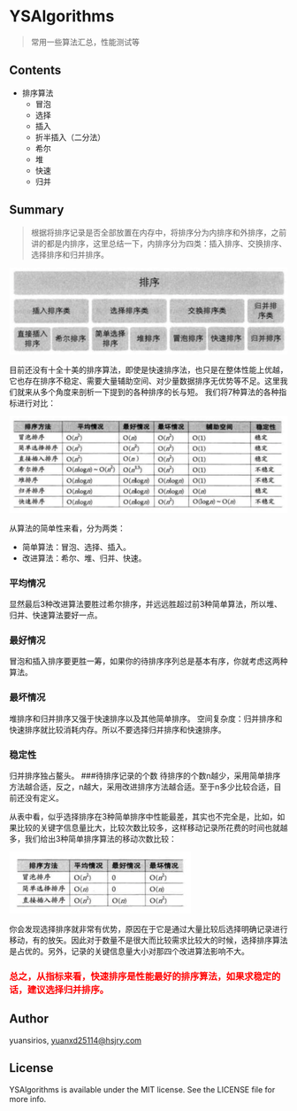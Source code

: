 # YSAlgorithms

>常用一些算法汇总，性能测试等

## Contents
*   排序算法
       * 冒泡
       * 选择
       * 插入
       * 折半插入（二分法）
       * 希尔
       * 堆
       * 快速
       * 归并

## Summary
>根据将排序记录是否全部放置在内存中，将排序分为内排序和外排序，之前讲的都是内排序，这里总结一下，内排序分为四类：插入排序、交换排序、选择排序和归并排序。

 ![avatar](./Snapshots/a.png)

目前还没有十全十美的排序算法，即使是快速排序法，也只是在整体性能上优越，它也存在排序不稳定、需要大量辅助空间、对少量数据排序无优势等不足。这里我们就来从多个角度来剖析一下提到的各种排序的长与短。
我们将7种算法的各种指标进行对比：

![avatar](./Snapshots/b.png)

从算法的简单性来看，分为两类：<br>
* 简单算法：冒泡、选择、插入。<br>
* 改进算法：希尔、堆、归并、快速。

### 平均情况
显然最后3种改进算法要胜过希尔排序，并远远胜超过前3种简单算法，所以堆、归并、快速算法要好一点。
### 最好情况
冒泡和插入排序要更胜一筹，如果你的待排序序列总是基本有序，你就考虑这两种算法。
### 最坏情况
堆排序和归并排序又强于快速排序以及其他简单排序。
空间复杂度：归并排序和快速排序就比较消耗内存。所以不要选择归并排序和快速排序。
### 稳定性
归并排序独占鳌头。
###待排序记录的个数
待排序的个数n越少，采用简单排序方法越合适，反之，n越大，采用改进排序方法越合适。至于n多少比较合适，目前还没有定义。

从表中看，似乎选择排序在3种简单排序中性能最差，其实也不完全是，比如，如果比较的关键字信息量比大，比较次数比较多，这样移动记录所花费的时间也就越多，我们给出3种简单排序算法的移动次数比较：

![avatar](./Snapshots/c.png)

你会发现选择排序就非常有优势，原因在于它是通过大量比较后选择明确记录进行移动，有的放矢。因此对于数量不是很大而比较需求比较大的时候，选择排序算法是占优的。另外，记录的关键信息量大小对那四个改进算法影响不大。

### <font color=#FF0000>总之，从指标来看，快速排序是性能最好的排序算法，如果求稳定的话，建议选择归并排序。</font>

## Author

yuansirios, yuanxd25114@hsjry.com

## License

YSAlgorithms is available under the MIT license. See the LICENSE file for more info.
